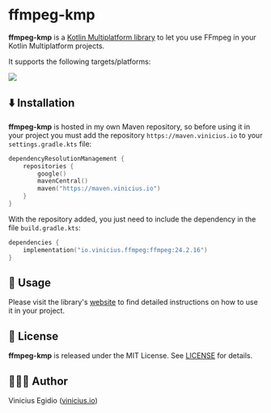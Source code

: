 # ffmpeg-kmp

**ffmpeg-kmp** is a [Kotlin Multiplatform library](https://github.com/Kotlin/multiplatform-library-template) to let you use FFmpeg in your Kotlin Multiplatform projects.

It supports the following targets/platforms:

![](https://img.shields.io/badge/macOS-000000?style=for-the-badge&logo=macos&logoColor=white)

## ⬇️ Installation

**ffmpeg-kmp** is hosted in my own Maven repository, so before using it in your project you must add the repository `https://maven.vinicius.io` to your `settings.gradle.kts` file:

```kotlin
dependencyResolutionManagement {
    repositories {
        google()
        mavenCentral()
        maven("https://maven.vinicius.io")
    }
}
```

With the repository added, you just need to include the dependency in the file `build.gradle.kts`:

```kotlin
dependencies {
    implementation("io.vinicius.ffmpeg:ffmpeg:24.2.16")
}
```

## 🤖 Usage

Please visit the library's [website](https://vegidio.github.io/ffmpeg-kmp) to find detailed instructions on how to use it in your project.

## 📝 License

**ffmpeg-kmp** is released under the MIT License. See [LICENSE](LICENSE) for details.

## 👨🏾‍💻 Author

Vinicius Egidio ([vinicius.io](http://vinicius.io))
